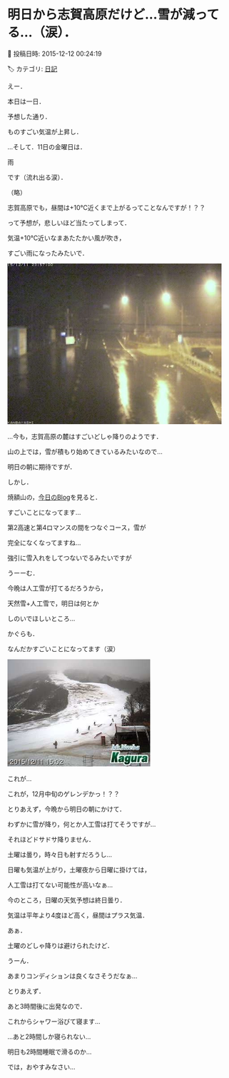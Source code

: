 # 明日から志賀高原だけど…雪が減ってる…（涙）．

📅 投稿日時: 2015-12-12 00:24:19

🏷️ カテゴリ: [日記](cc4b5682fb7b8b144980957a978653fb0.md)

えー．


本日は一日．


予想した通り．


ものすごい気温が上昇し．





…そして．11日の金曜日は．


雨


です（流れ出る涙）．


（略）


志賀高原でも，昼間は+10℃近くまで上がるってことなんですが！？？





って予想が，悲しいほど当たってしまって．


気温+10℃近いなまあたたかい風が吹き，


すごい雨になったみたいで．




![af86e491d5e3ad1717f77865af6e32ec.jpg](images/af86e491d5e3ad1717f77865af6e32ec.jpg)




…今も，志賀高原の麓はすごいどしゃ降りのようです．


山の上では，雪が積もり始めてきているみたいなので…


明日の朝に期待ですが．





しかし．


焼額山の，[今日のBlog](http://blog.princehotels.co.jp/yakebi/2015/12/11/)を見ると．


すごいことになってます…


第2高速と第4ロマンスの間をつなぐコース，雪が


完全になくなってますね…


強引に雪入れをしてつないでるみたいですが


うーーむ．


今晩は人工雪が打てるだろうから，


天然雪+人工雪で，明日は何とか


しのいでほしいところ…





かぐらも．


なんだかすごいことになってます（涙）




![2dde0d35c318bda2526eee67b8bcbdd8.jpg](images/2dde0d35c318bda2526eee67b8bcbdd8.jpg)




これが…


これが，12月中旬のゲレンデかっ！？？





とりあえず，今晩から明日の朝にかけて．


わずかに雪が降り，何とか人工雪は打てそうですが…


それほどドサドサ降りません．


土曜は曇り，時々日も射すだろうし…





日曜も気温が上がり，土曜夜から日曜に掛けては，


人工雪は打てない可能性が高いなぁ…





今のところ，日曜の天気予想は終日曇り．


気温は平年より4度ほど高く，昼間はプラス気温．





あぁ．


土曜のどしゃ降りは避けられたけど．


うーん．


あまりコンディションは良くなさそうだなぁ…





とりあえず．


あと3時間後に出発なので．


これからシャワー浴びて寝ます…





…あと2時間しか寝られない…


明日も2時間睡眠で滑るのか…





では，おやすみなさい…
